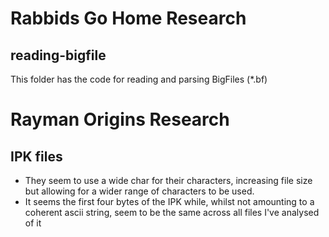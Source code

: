 # Rabbids Go Home Research
## reading-bigfile
This folder has the code for reading and parsing BigFiles (*.bf) 

# Rayman Origins Research
## IPK files
- They seem to use a wide char for their characters, increasing file size but allowing for a wider range of characters to be used.
- It seems the first four bytes of the IPK while, whilst not amounting to a coherent ascii string, seem to be the same across all files I've analysed of it
